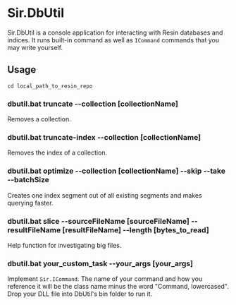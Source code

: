 # Sir.DbUtil

Sir.DbUtil is a console application for interacting with Resin databases and indices. It runs built-in command as well as `ICommand` commands 
that you may write yourself.

## Usage

`cd local_path_to_resin_repo`

### dbutil.bat truncate --collection [collectionName]

Removes a collection.

### dbutil.bat truncate-index --collection [collectionName]

Removes the index of a collection.

### dbutil.bat optimize --collection [collectionName] --skip --take --batchSize

Creates one index segment out of all existing segments and makes querying faster.

### dbutil.bat slice --sourceFileName [sourceFileName] --resultFileName [resultFileName] --length [bytes_to_read]

Help function for investigating big files.

### dbutil.bat your_custom_task --your_args [your_args]

Implement `Sir.ICommand`. The name of your command and how you reference it will be the class name minus the word "Command, lowercased". 
Drop your DLL file into DbUtil's bin folder to run it.